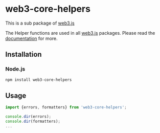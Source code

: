 # web3-core-helpers

This is a sub package of [web3.js][repo]

The Helper functions are used in all [web3.js][repo] packages.
Please read the [documentation][docs] for more.

## Installation

### Node.js

```bash
npm install web3-core-helpers
```

## Usage

```js
import {errors, formatters} from 'web3-core-helpers';

console.dir(errors);
console.dir(formatters);
...
```


[docs]: http://web3js.readthedocs.io/en/1.0/
[repo]: https://github.com/ethereum/web3.js


